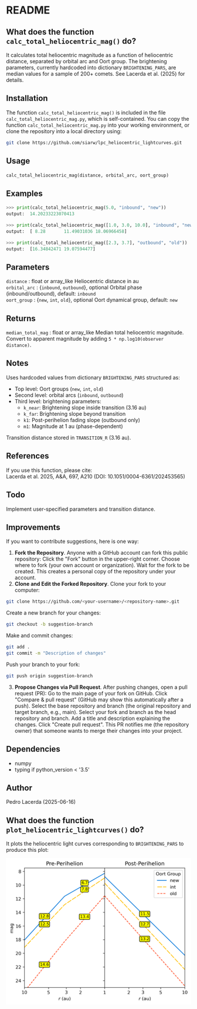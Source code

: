 README
======

What does the function `calc_total_heliocentric_mag()` do?
--------------------------------------------------------

It calculates total heliocentric magnitude as a function of heliocentric
distance, separated by orbital arc and Oort group. The brightening parameters,
currently hardcoded into dictionary `BRIGHTENING_PARS`, are median values for a
sample of 200+ comets. See Lacerda et al. (2025) for details.  

Installation
------------

The function `calc_total_heliocentric_mag()` is included in the file
`calc_total_heliocentric_mag.py`, which is self-contained.  You can copy the
function `calc_total_heliocentric_mag.py` into your working environment, or
clone the repository into a local directory using:

```bash
git clone https://github.com/siarw/lpc_heliocentric_lightcurves.git
```

Usage
-----

```python
calc_total_heliocentric_mag(distance, orbital_arc, oort_group)
```

Examples
---------

```python
>>> print(calc_total_heliocentric_mag(5.0, "inbound", "new"))
output:  14.20233223070413
```

```python
>>> print(calc_total_heliocentric_mag([1.0, 3.0, 10.0], "inbound", "new"))
output:  [ 8.28       11.49031036 18.06966458]
```

```python
>>> print(calc_total_heliocentric_mag([2.3, 3.7], "outbound", "old"))
output:  [16.34842471 19.07594477]
```

Parameters
----------

`distance` : float or array_like
    Heliocentric distance in au  
`orbital_arc` : {`inbound`, `outbound`}, optional
    Orbital phase (inbound/outbound), default: `inbound`  
`oort_group` : {`new`, `int`, `old`}, optional
    Oort dynamical group, default: `new`

Returns
-------

`median_total_mag` : float or array_like
    Median total heliocentric magnitude. Convert to apparent magnitude by
    adding `5 * np.log10(observer distance)`.

Notes
-----

Uses hardcoded values from dictionary `BRIGHTENING_PARS` structured as:

- Top level: Oort groups (`new`, `int`, `old`)
- Second level: orbital arcs (`inbound`, `outbound`)
- Third level: brightening parameters:
  - `k_near`: Brightening slope inside transition (3.16 au)
  - `k_far`: Brightening slope beyond transition
  - `k1`: Post-perihelion fading slope (outbound only)
  - `m1`: Magnitude at 1 au (phase-dependent)

Transition distance stored in `TRANSITION_R` (3.16 au).

References
----------

If you use this function, please cite:  
Lacerda et al. 2025, A&A, 697, A210 (DOI: 10.1051/0004-6361/202453565)

Todo
----

Implement user-specified parameters and transition distance.

Improvements
------------

If you want to contribute suggestions, here is one way:

1. **Fork the Repository**.  Anyone with a GitHub account can fork this public repository:  Click the "Fork" button in the upper-right corner.  Choose where to fork (your own account or organization).  Wait for the fork to be created. This creates a personal copy of the repository under your account.  
2. **Clone and Edit the Forked Repository**.  Clone your fork to your computer:

```bash
git clone https://github.com/<your-username>/<repository-name>.git
```

Create a new branch for your changes:

```bash
git checkout -b suggestion-branch
```

Make and commit changes:

```bash
git add .
git commit -m "Description of changes"
```

Push your branch to your fork:

```bash
git push origin suggestion-branch
```

3. **Propose Changes via Pull Request**. After pushing changes, open a pull request (PR): Go to the main page of your fork on GitHub.  Click "Compare & pull request" (GitHub may show this automatically after a push).  Select the base repository and branch (the original repository and target branch, e.g., main).  Select your fork and branch as the head repository and branch.  Add a title and description explaining the changes.  Click "Create pull request".  This PR notifies me (the repository owner) that someone wants to merge their changes into your project.

Dependencies
------------

- numpy  
- typing if python_version < '3.5'

Author
------

Pedro Lacerda (2025-06-16)

What does the function `plot_heliocentric_lightcurves()` do?
----------------------------------------------------------

It plots the heliocentric light curves corresponding to `BRIGHTENING_PARS` to
produce this plot:

![Heliocentric Light Curves](./heliocentric_lightcurves.png)
